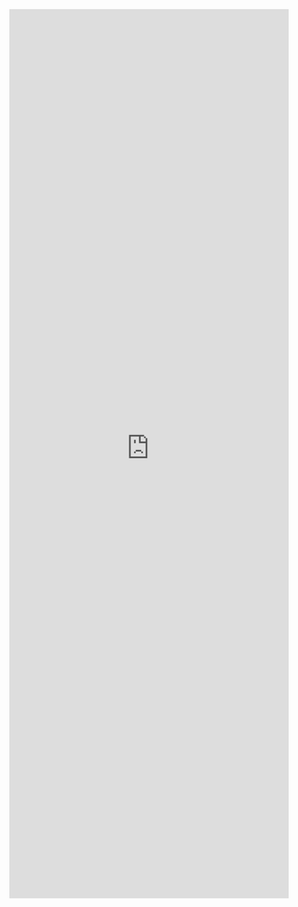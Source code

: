 <iframe 
    title='TeachingBubble Examples'
    src='https://fabricweb.z5.web.core.windows.net/pr-deploy-site/refs/heads/master/fabric-website-resources/dist/index.html#/examples/teachingbubble?docsExample=true'
    frameborder='no'
    height='1600'
    style='width: 100%;'
>